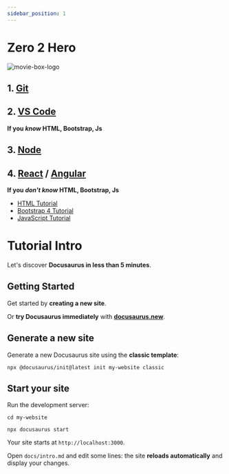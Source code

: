 ```yaml
---
sidebar_position: 1
---
```


# Zero 2 Hero

![movie-box-logo](assets/img/guide.png)

## 1. [Git](./git/git.md)

## 2. [VS Code](vscode)

__If you _know_ HTML, Bootstrap, Js__

## 3. [Node](./node/node.md)

<!-- ### TODO: What's node environment??? -->

<!-- < TEXT HERE > -->

## 4. [React](./node/react.md) / [Angular](./node/angular.md)

<!-- ### TODO: Why React/Angular???

< TEXT HERE > -->

__If you _don't know_ HTML, Bootstrap, Js__

- [HTML Tutorial](https://www.w3schools.com/html/) <br/>
- [Bootstrap 4 Tutorial](https://www.w3schools.com/bootstrap4/) <br/>
- [JavaScript Tutorial](https://www.w3schools.com/js/DEFAULT.asp) <br/>


# Tutorial Intro

Let's discover **Docusaurus in less than 5 minutes**.

## Getting Started

Get started by **creating a new site**.

Or **try Docusaurus immediately** with **[docusaurus.new](https://docusaurus.new)**.

## Generate a new site

Generate a new Docusaurus site using the **classic template**:

```shell
npx @docusaurus/init@latest init my-website classic
```

## Start your site

Run the development server:

```shell
cd my-website

npx docusaurus start
```

Your site starts at `http://localhost:3000`.

Open `docs/intro.md` and edit some lines: the site **reloads automatically** and display your changes.
